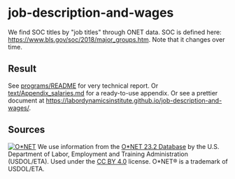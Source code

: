 # job-description-and-wages

We find SOC titles by "job titles" through ONET data. SOC is defined here: https://www.bls.gov/soc/2018/major_groups.htm. Note that it changes over time.

## Result

See [programs/README](programs/README.md) for very technical report. Or [text/Appendix_salaries.md](text/Appendix_salaries.md) for a ready-to-use appendix. Or see a prettier document at https://labordynamicsinstitute.github.io/job-description-and-wages/.

## Sources
[![O&ast;NET](https://www.onetcenter.org/image/link/onet-in-it.svg)](https://www.onetcenter.org/database.html)
We use information from the <a href="https://www.onetcenter.org/database.html">O&ast;NET 23.2 Database</a> by the U.S. Department of Labor, Employment and Training Administration (USDOL/ETA). Used under the <a href="https://creativecommons.org/licenses/by/4.0/">CC BY 4.0</a> license. O&ast;NET&reg; is a trademark of USDOL/ETA.</p>
